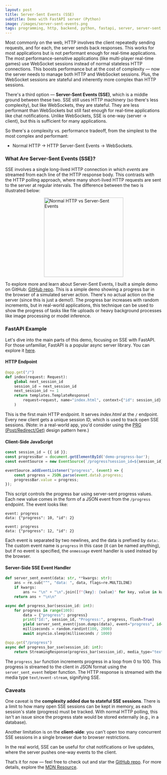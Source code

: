 ```yaml
---
layout: post
title: Server-Sent Events (SSE)
subtitle: Demo with FastAPI server (Python)
image: /images/server-sent-events.png
tags: programming, http, backend, python, fastapi, server, server-sent events
---
```


Most commonly on the web, HTTP involves the client repeatedly sending requests, and for each, the server sends back responses. This works for most applications but is not performant enough for real-time applications. The most performance-sensitive applications (like multi-player real-time games) use WebSocket sessions instead of normal stateless HTTP connections. This boosts performance but at the cost of complexity — now the server needs to manage both HTTP and WebSocket sessions. Plus, the WebSocket sessions are stateful and inherently more complex than HTTP sessions.

There's a third option — **Server-Sent Events (SSE)**, which is a middle ground between these two. SSE still uses HTTP machinery (so there's less complexity), but like WebSockets, they are stateful. They are less performant than WebSockets but still fast enough for real-time applications like chat notifications. Unlike WebSockets, SSE is one-way (server → client), but this is sufficient for many applications.

So there's a complexity vs. performance tradeoff, from the simplest to the most complex and performant:

- Normal HTTP → HTTP Server-Sent Events → WebSockets.

<!--more-->
<!-- Post Excerpt ends here -->

### What Are Server-Sent Events (SSE)?

SSE involves a single long-lived HTTP connection in which *events* are streamed from each line of the HTTP response body. This contrasts with the HTTP polling approach, where many short-lived HTTP requests are sent to the server at regular intervals. The difference between the two is illustrated below:

<a href="https://bunny.net/academy/http/what-is-sse-server-sent-events-and-how-do-they-work/" target="_blank" style="display: flex; justify-content: center">
    <img src="{{ site.baseurl }}/images/server-sent-events.png" width="255" alt="Normal HTTP vs Server-Sent Events">
</a>

To explore more and learn about Server-Sent Events, I built a simple demo on GitHub: [GitHub repo](https://github.com/sohang3112/server-sent-events-progress-bar-demo). This is a simple demo showing a progress bar in the browser of a simulated server action. There's no actual action on the server (since this is just a demo!). The progress bar increases with random increments, but in real-world applications, this technique can be used to show the progress of tasks like file uploads or heavy background processes like image processing or model inference.

### FastAPI Example

Let's dive into the main parts of this demo, focusing on SSE with FastAPI. For those unfamiliar, FastAPI is a popular async server library. You can explore it [here](https://fastapi.tiangolo.com/).

#### HTTP Endpoint

```python
@app.get("/")
def index(request: Request):
    global next_session_id
    session_id = next_session_id
    next_session_id += 1
    return templates.TemplateResponse(
        request=request, name="index.html", context={"id": session_id}
    )
```

This is the first main HTTP endpoint. It serves *index.html* at the `/` endpoint. Every new client gets a unique session ID, which is used to track open SSE sessions. (Note: in a real-world app, you'd consider using the [PRG (Post/Redirect/Get)](https://en.wikipedia.org/wiki/Post/Redirect/Get) design pattern here.)

#### Client-Side JavaScript

```javascript
const session_id = {{ id }};
const progressBar = document.getElementById('demo-progress-bar');
const eventSource = new EventSource(`/progress?session_id=${session_id}`);

eventSource.addEventListener("progress", (event) => {
    const progress = JSON.parse(event.data).progress;
    progressBar.value = progress;
});
```

This script controls the progress bar using server-sent progress values. Each new value comes in the form of a JSON event from the `/progress` endpoint. The event looks like:

```
event: progress
data: {"progress": 10, "id": 2}

event: progress
data: {"progress": 12, "id": 2}
```

Each event is separated by two newlines, and the data is prefixed by `data:`. The custom event name is `progress` in this case (it can be named anything), but if no event is specified, the `onmessage` event handler is used instead by the browser.

#### Server-Side SSE Event Handler

```python
def server_sent_event(data: str, **kwargs: str):
    ans = re.sub("^", "data: ", data, flags=re.MULTILINE)
    if kwargs:
        ans += "\n" + "\n".join([f"{key}: {value}" for key, value in kwargs.items()])
    return ans + "\n\n"

async def progress_bar(session_id: int):
    for progress in range(100):
        data = {"progress": progress}
        print("Id:", session_id, "Progress:", progress, flush=True)
        yield server_sent_event(json.dumps(data), event="progress", id=session_id)
        milliseconds = random.randint(100, 2000)
        await asyncio.sleep(milliseconds / 1000)

@app.get("/progress")
async def progress_bar_sse(session_id: int):
    return StreamingResponse(progress_bar(session_id), media_type="text/event-stream")
```

The `progress_bar` function increments progress in a loop from 0 to 100. This progress is streamed to the client in JSON format using the `server_sent_event` helper function. The HTTP response is streamed with the media type `text/event-stream`, signifying SSE.

### Caveats

One caveat is the **complexity added due to stateful SSE sessions**. There is a limit to how many open SSE sessions can be kept in memory, as each session's state (progress) must be tracked. With normal HTTP polling, this isn't an issue since the progress state would be stored externally (e.g., in a database).

Another limitation is on the **client-side**: you can't open too many concurrent SSE sessions in a single browser due to browser restrictions.

In the real world, SSE can be useful for chat notifications or live updates, where the server pushes one-way events to the client.

That’s it for now — feel free to check out and star the [GitHub repo](https://github.com/sohang3112/server-sent-events-progress-bar-demo). For more details, explore the [MDN Resource](https://developer.mozilla.org/en-US/docs/Web/API/Server-sent_events/Using_server-sent_events).
